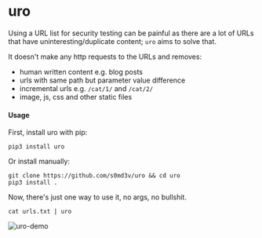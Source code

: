 # uro
Using a URL list for security testing can be painful as there are a lot of URLs that have uninteresting/duplicate content; `uro` aims to solve that.

It doesn't make any http requests to the URLs and removes:
- human written content e.g. blog posts
- urls with same path but parameter value difference
- incremental urls e.g. `/cat/1/` and `/cat/2/`
- image, js, css and other static files

#### Usage
First, install uro with pip:
```
pip3 install uro
```
Or install manually:
```
git clone https://github.com/s0md3v/uro && cd uro
pip3 install .
```
Now, there's just one way to use it, no args, no bullshit.
```
cat urls.txt | uro
```

![uro-demo](https://i.ibb.co/x2tWCC5/uro-demo.png)
